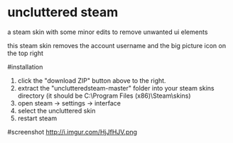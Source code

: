 # uncluttered steam
a steam skin with some minor edits to remove unwanted ui elements

this steam skin removes the account username and the big picture icon on the top right

#installation
1. click the "download ZIP" button above to the right.
2. extract the "unclutteredsteam-master" folder into your steam skins directory (it should be C:\Program Files (x86)\Steam\skins)
3. open steam -> settings -> interface
4. select the uncluttered skin
5. restart steam

#screenshot
http://i.imgur.com/HjJfHJV.png
